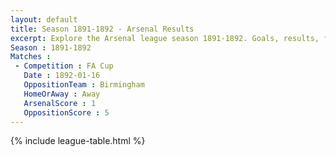 ```yaml
---
layout: default
title: Season 1891-1892 - Arsenal Results 
excerpt: Explore the Arsenal league season 1891-1892. Goals, results, fixtures from the 1891-1892 season on History of Arsenal Football Club
Season : 1891-1892
Matches :
 - Competition : FA Cup
   Date : 1892-01-16
   OppositionTeam : Birmingham
   HomeOrAway : Away
   ArsenalScore : 1
   OppositionScore : 5
---
```



{% include league-table.html %}